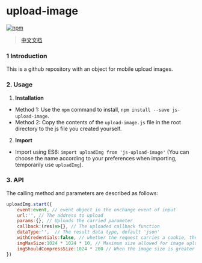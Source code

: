 # upload-image
[![npm](https://img.shields.io/npm/v/js-upload-image.svg)](https://www.npmjs.com/package/js-upload-image)
> [中文文档](https://github.com/lixilin123/upload-image/blob/master/README-zh.md)
### 1 Introduction
This is a github repository with an object for mobile upload images.
### 2. Usage
1. **Installation**
- Method 1: Use the `npm` command to install, `npm install --save js-upload-image`.
- Method 2: Copy the contents of the `upload-image.js` file in the root directory to the js file you created yourself.
2. **Import**
- Import using ES6: `import uploadImg from 'js-upload-image'`
(You can choose the name according to your preferences when importing, temporarily use `uploadImg`).
### 3. API
The calling method and parameters are described as follows:
```javascript
uploadImg.start({
    event:event, // event object in the onchange event of input
    url:'', // The address to upload
    params:{}, // Uploads the carried parameter
    callback:(res)=>{}, // The uploaded callback function
	dataType:'',  // The result data type, default 'json'
    withCredentials:false, // whether the request carries a cookie, the default is not
    imgMaxSize:1024 * 1024 * 10, // Maximum size allowed for image upload, default 10M
    imgShouldCompressSize:1024 * 200 // When the image size is greater than imgShouldCompressSize to compress, default 200k
})
```